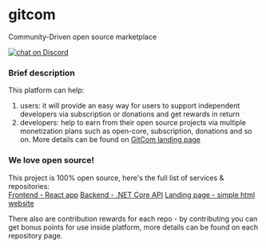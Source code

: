 # gitcom
Community-Driven open source marketplace

<a href="https://discord.gg/gRxPXPn">
  <img src="https://img.shields.io/discord/658128774679756820?logo=discord" alt="chat on Discord">
</a>

### Brief description
This platform can help:
1. users: it will provide an easy way for users to support independent developers via subscription or donations and get rewards in return
2. developers: help to earn from their open source projects via multiple monetization plans such as open-core, subscription, donations and so on.
More details can be found on [GitCom landing page](https://start.gitcom.org)

### We love open source!
This project is 100% open source, here's the full list of services & repositories:  
[Frontend - React app](https://github.com/gitcomteam/gitcom-front)
[Backend - .NET Core API](https://github.com/gitcomteam/gitcom-api)
[Landing page - simple html website](https://github.com/gitcomteam/gitcom-api)

There also are contribution rewards for each repo - by contributing you can get bonus points for use inside platform, more details can be found on each repository page.
